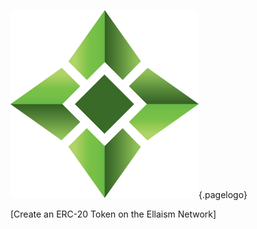 ![Logo](/uploads/logo.png "Logo"){.pagelogo}
<!-- TITLE: Tutorials -->
<!-- SUBTITLE: A stable network with no premine and no dev fees -->


[Create an ERC-20 Token on the Ellaism Network]
